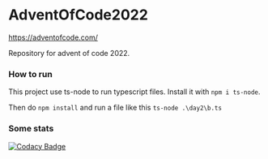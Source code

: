 # AdventOfCode2022

https://adventofcode.com/

Repository for advent of code 2022.

### How to run

This project use ts-node to run typescript files.
Install it with `npm i ts-node`.

Then do `npm install` and run a file like this `ts-node .\day2\b.ts`

### Some stats

[![Codacy Badge](https://app.codacy.com/project/badge/Grade/0f2d93a3d8ee4289be9e24f90ded74e3)](https://www.codacy.com/gh/f1tch-xyz/AdventOfCode2022/dashboard?utm_source=github.com&utm_medium=referral&utm_content=f1tch-xyz/AdventOfCode2022&utm_campaign=Badge_Grade)
